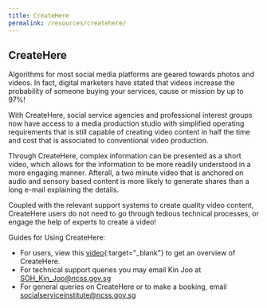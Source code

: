 ```yaml
---
title: CreateHere
permalink: /resources/createhere/
---
```


## CreateHere
Algorithms for most social media platforms are geared towards photos and videos. In fact, digital marketers have stated that videos increase the probability of someone buying your services, cause or mission by up to 97%!

With CreateHere, social service agencies and professional interest groups now have access to a media production studio with simplified operating requirements that is still capable of creating video content in half the time and cost that is associated to conventional video production.

Through CreateHere, complex information can be presented as a short video, which allows for the information to be more readily understood in a more engaging manner. Afterall, a two minute video that is anchored on audio and sensory based content is more likely to generate shares than a long e-mail explaining the details.

Coupled with the relevant support systems to create quality video content, CreateHere users do not need to go through tedious technical processes, or engage the help of experts to create a video!

Guides for Using CreateHere:
- For users, view this [video](https://www.youtube.com/watch?v=outxnHraQdI&feature=youtu.be){:target="_blank"} to get an overview of CreateHere.
- For technical support queries you may email Kin Joo at [SOH_Kin_Joo@ncss.gov.sg](mailto:SOH_Kin_Joo@ncss.gov.sg)
- For general queries on CreateHere or to make a booking, email [socialserviceinstitute@ncss.gov.sg](mailto:socialserviceinstitute@ncss.gov.sg)
